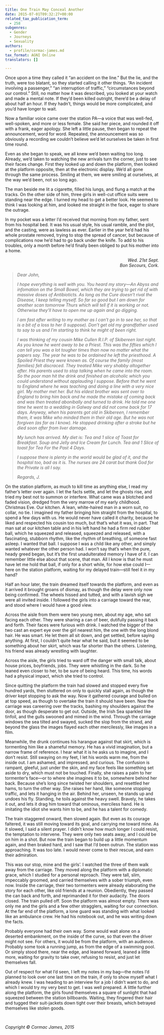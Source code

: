```yaml
---
title: One Train May Conceal Another
date: 2015-07-01T09:32:27+00:00
related_tax_publication_term:
  - 258
subgenres:
  - Gender
  - Journeys
  - Sexuality
authors:
  - profile/cormac-james.md
tax_format: AGNI Online
translators: []

---
```

Once upon a time they called it “an accident on the line.” But the lie, and the truth, were too blatant, so they started calling it other things. “An incident involving a passenger,” “an interruption of traffic,” “circumstances beyond our control.” Still, no matter how it was described, you looked at your watch and made a mental note. If they’d been killed outright, there’d be a delay of about half an hour. If they hadn’t, things would be more complicated, and you’d have longer to wait.

Now a familiar voice came over the station PA—a voice that was well-fed, well-spoken, and more or less female. She said her piece, and rounded it off with a frank, eager apology. She left a little pause, then began to repeat the announcement, word for word. Repeated, the announcement was so obviously a recording we couldn’t believe we’d let ourselves be taken in first time round.

Even as she began to speak, we all knew we’d been waiting too long. Already, we’d taken to watching the new arrivals turn the corner, just to see their faces change. First they looked up and down the platform, then looked at the platform opposite, then at the electronic display. We’d all gone through the same process. Smiling at them, we were smiling at ourselves, at the way we’d been, not so long ago.

The man beside me lit a cigarette, filled his lungs, and flung a match at the tracks. On the other side of him, three girls in well-cut office suits were standing near the edge. I turned my head to get a better look. He seemed to think I was looking at him, and looked me straight in the face, eager to share the outrage.

In my pocket was a letter I’d received that morning from my father, sent from his hospital bed. It was his usual style, his usual ramble, and the plot, and the casting, were as lawless as ever. Earlier in the year he’d had his whole prostate removed, trying to stop the spread of cancer, but because of complications now he’d had to go back under the knife. To add to his troubles, only a month before he’d finally been obliged to put his mother into a home.

<p style="text-align: right;">
  <em> Wed. 21st Sept.<br /> Bon Secours, Cork. </em>
</p>

> <p class="style1">
>   <em>Dear John,</em>
> </p>
>
> _I hope everything is well with you. You heard my story—An Abyss and infomation on the Small Bowel, which they are trying to get rid of with massive doses of Antibioticts. As long as the Cure doesn’t rival the Disease, I keep telling myself. So far so good but I am down for another scan tomorrow Thurs which will tell if it is working or not. Otherwise they’ll have to open me up again and go digging._
>
> _I am fast after writing to my mother as I can’t go in to see her, so that is a bit of a loss to her (I suppose). Don’t get old my grandfather used to say to us and I’m starting to think he might of been right._
>
> _I was thinking of my cousin Mike Cullen R.I.P. of Skibereen last night. As you know he went away to be a Priest. This was the fifties which I can tell you was a lot tougher times than now no matter what the papers say. The year he was to be ordained he left the priesthood. A Spoiled Priest they were known as. Of course the family (most families) felt discraced. They treated Mike very shabby altogether after. His parents used to stop talking when he came into the room. So the poor man hit the drink and finished an alcoholic which you could understand without applauding I suppose. Before that he went to England where he was teaching and doing a line with a very nice girl. My mother met her. But his eldest brother was sent over to England to bring him back and he made the mistake of coming back and was then treated abonibally and turned to drink. He told me one time he went to a wedding in Galway and did not come back for 17 days. Anyway, when his parents got old in Skibereen, I remember them, it was Mike who minded them in their old age. But he was not forgiven (as far as I know). He stopped drinking after a stroke but he died soon after from liver damage._
>
> _My lunch has arrived. My diet is:
> Tea and 1 slice of Toast for Breakfast.
> Soup and Jelly and Ice Cream for Lunch.
> Tea and 1 Slice of toast for Tea
> For the Past 4 Days._
>
> _I suppose there is plenty in the world would be glad of it, and the hospital too, bad as it is. The nurses are 24 carat but thank God for the Private is all I say._
>
> _Regards, J._

On the station platform, as much to kill time as anything else, I read my father’s letter over again. I let the facts settle, and let the ghosts rise, and tried my best not to summon or interfere. What came was a blotched and faded vision, dredged from the very marrow of my early childhood. Christmas Eve. Our kitchen. A lean, white-haired man in a worn suit, no collar, no tie. I imagined my father bringing him straight from the hospital, to spend a few days with us. He would never have called it charity, because he liked and respected his cousin too much, but that’s what it was, in part. That man sat at our kitchen table and in his left hand he had a firm red rubber ball, which he squeezed and released, squeezed and released, with a fascinating, stubborn rhythm, like the rhythm of breathing, of someone fast asleep. I wanted that ball. I suppose I was a child like any other, and simply wanted whatever the other person had. I won’t say that’s when the pure, heady greed began, but it’s the first unadulterated memory I have of it. I can remember little else about that scene, that man. All I know is that he must have let me hold that ball, if only for a short while, for how else could I—here on the station platform, waiting for my delayed train—still feel it in my hand?

Half an hour later, the train dreamed itself towards the platform, and even as it arrived it brought groans of dismay, as though the delay were only now being confirmed. The wheels hissed and tutted, and with a lavish sigh we were all invited inside. I followed the girls into a carriage toward the rear, and stood where I would have a good view.

Across the aisle from them were two young men, about my age, who sat facing each other. They were sharing a can of beer, dutifully passing it back and forth. Their faces were furious with drink. I watched the bigger of the two cast an expert eye over the girl nearest him, the one with the long blond hair. He was smart. He let them all sit down, and get settled, before saying anything. At first, I couldn’t quite hear what he said, but it seemed to be something about her skirt, which was far shorter than the others. Listening, his friend was already wrestling with laughter.

Across the aisle, the girls tried to ward off the danger with small talk, about house prices, boyfriends, jobs. They were whistling in the dark. So he leaned even closer to her, to be sure of being heard. This time, his words had a physical impact, which she tried to control.

Since quitting the platform the train had slowed and stopped every five hundred yards, then stuttered on only to quickly stall again, as though the driver kept stopping to ask the way. Now it gathered courage and bulled on at top speed, as though to overtake the train it should have been. Now the carriage was careering over the tracks, bashing my shoulders against the door, as though desperate to get out. Outside, the Irish Sea sparkled like tinfoil, and the gulls swooned and mimed in the wind. Through the carriage windows the sea tilted and swayed, sucked the slop from the strand, and beyond the glass the images flayed each other mercilessly, like images in a film.

Meanwhile, the drunk continues his harangue against that skirt, which is tormenting him like a shameful memory. He has a vivid imagination, but a narrow frame of reference. I hear what it is he asks us to imagine, and I don’t resist. Still swaying on my feet, I let his words warm me, from the inside out. I am ashamed, and impressed, and curious. The confusion is rampant, gleeful, just under the skin, and my face feels like something set aside to dry, which must not be touched. Finally, she raises a palm to her tormenter’s face—or to where she imagines it to be, somewhere behind her back. Because she’s long since twisted her shoulders, and resettled her hams, to turn the other way. She raises her hand, like someone stopping traffic, and lets it hanging in the air. Behind her, unseen, he stands up and undoes his fly. Standing, he toils against the heavy swell. Bravely, he takes it out, and lets it drag him toward that ominous, merciless hand. He is imitating the idiot she wants him to be, and he has a talent for comedy.

The train staggered onward, then slowed again. But even as its courage faltered, it was still moving toward its goal, and carrying me toward mine. As it slowed, I said a silent prayer. I didn’t know how much longer I could resist, the temptation to intervene. They were only two seats away, and I could be on him in a shot. But now the train began to build up a little momentum again, and then braked hard, and I saw that I’d been outrun. The station was approaching. It was too late. I would never come to their rescue, and earn their admiration.

This was our stop, mine and the girls’. I watched the three of them walk away from the carriage. They moved along the platform with a diplomatic grace, which I studied for a personal reproach. They were tall, slim, impeccably groomed, and carried themselves with a sober triumph, even now. Inside the carriage, their two tormenters were already elaborating the story for each other, like old friends at a reunion. Obediently, they passed the can back and forth, and reprimanded it for their audacity. The doors closed. The train pulled off. Soon the platform was almost empty. There was only me and the girls and a few other stragglers, waiting for our connection. At the far end of the platform, a lone guard was standing with what looked like an ambulance crew. He had his notebook out, and he was writing down the facts.

Probably everyone had their own way. Some would wait alone on a deserted embankment, on the inside of the curve, so that even the driver might not see. For others, it would be from the platform, with an audience. Probably some took a running jump, as from the edge of a swimming pool. Or simply stood there, near the edge, and leaned forward, leaned a little more, waiting for gravity to take over, refusing to resist, and just let themselves fall.

Out of respect for what I’d seen, I left my notes in my bag—the notes I’d planned to look over one last time on the train, if only to show myself what I already knew. I was heading to an interview for a job I didn’t want to do, and which I would try my very best to get. I was well prepared. A little further along the platform, the girls found themselves a square of sunlight that had squeezed between the station billboards. Waiting, they fingered their hair and tugged their suit-jackets down tight over their breasts, which betrayed themselves like stolen goods.

&nbsp;

_Copyright © Cormac James, 2015_
